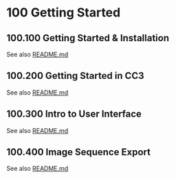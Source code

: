 

# 100 Getting Started

## 100.100 Getting Started & Installation

See also [README.md](./100/README.md)

## 100.200 Getting Started in CC3

See also [README.md](./200/README.md)

## 100.300 Intro to User Interface

See also [README.md](./300/README.md)

## 100.400 Image Sequence Export

See also [README.md](./400/README.md)
